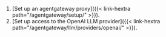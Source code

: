 1. [Set up an agentgateway proxy]({{< link-hextra path="/agentgateway/setup/" >}}). 
2. [Set up access to the OpenAI LLM provider]({{< link-hextra path="/agentgateway/llm/providers/openai/" >}}).
